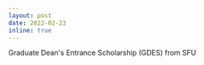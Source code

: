 ```yaml
---
layout: post
date: 2022-02-23
inline: true
---
```


Graduate Dean's Entrance Scholarship (GDES) from SFU
